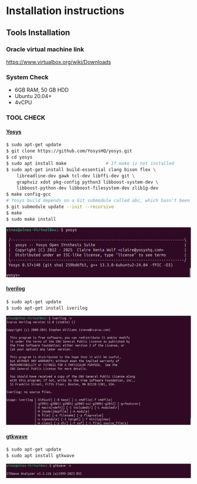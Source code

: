 
# Installation instructions 

## Tools Installation

### Oracle virtual machine link
https://www.virtualbox.org/wiki/Downloads
### System Check
- 6GB RAM, 50 GB HDD
- Ubuntu 20.04+
- 4vCPU

### **TOOL CHECK**

#### <ins>**Yosys**</ins>
```bash
$ sudo apt-get update
$ git clone https://github.com/YosysHQ/yosys.git
$ cd yosys
$ sudo apt install make               # If make is not installed
$ sudo apt-get install build-essential clang bison flex \
    libreadline-dev gawk tcl-dev libffi-dev git \
    graphviz xdot pkg-config python3 libboost-system-dev \
    libboost-python-dev libboost-filesystem-dev zlib1g-dev
$ make config-gcc
# Yosys build depends on a Git submodule called abc, which hasn't been initialized yet. You need to run the following command before running make
$ git submodule update --init --recursive
$ make 
$ sudo make install
```
![Alt Text](Images/yosys.png)

#### <ins>**Iverilog**</ins>
```bash
$ sudo apt-get update
$ sudo apt-get install iverilog
```
![Alt Text](Images/iverilog.png)

#### <ins>**gtkwave**</ins>
```bash
$ sudo apt-get update
$ sudo apt install gtkwave
```
![Alt Text](Images/gtkwave.png)
